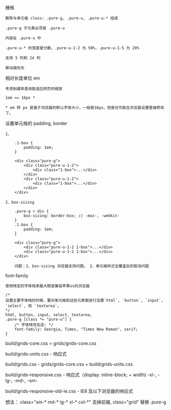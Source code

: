 栅格	

	删除与单元格 class: .pure-g, .pure-u, .pure-u-* 组成

	.pure-g 子元素必须是 .pure-u

	内容在 .pure-u 中

	.pure-u-* 的宽度是分数，.pure-u-1-2 为 50%，.pure-u-1-5 为 20%

	支持 5 列和 24 列

	移动端优先

相对长度单位 em
	
	考虑到媒体查询能适应网页的缩放

	1em == 16px *

	* em 转 px 是基于浏览器的默认字体大小，一般是16px，但是也可能在浏览器设置里被修改了。

设置单元格的 padding, border

	1、
	
		.1-box {
			padding: 1em;
		}
		
		<div class="pure-g">
			<div class="pure-u-1-2">
				<div class="1-box">...</div>
			</div>
			<div class="pure-u-1-2">
				<div class="1-box">...</div>
			</div>
		</div>

	2、box-sizing

		.pure-g > div {
			box-sizing: border-box;	// -moz-, -webkit-
		}
		.1-box {
			padding: 1em;
		}

		<div class="pure-g">
			<div class="pure-u-1-2 1-box">...</div>
			<div class="pure-u-1-2 1-box">...</div>
		</div>

		问题：1、box-sizing 浏览器支持问题。 2、单元格样式全覆盖后的取消问题

font-family
	
	使用特定的字体栈来最大限度兼容苹果os的浏览器

	/*
	设置主要字体栈的时候，要对单元格和这些元素都进行设置`html`, `button`, `input`, `select`, 和 `textarea`。
	*/
	html, button, input, select, textarea,
	.pure-g [class *= "pure-u"] {
	    /* 字体栈写在这: */
	    font-family: Georgia, Times, "Times New Roman", serif;
	}


build/grids-core.css = grids/grids-core.css

build/grids-units.css - 响应式

build/grids.css - grids/grids-core.css + build/grids-units.css

build/grids-responsive.css - 响应式（display: inline-block; + width) -xl-, -lg-, -md-, -sm-

build/grids-responsive-old-ie.css - IE8 及以下浏览器的响应式


想法： class="sm-* md-* lg-* xl-* col-*" 去掉前缀, class="grid" 替换 .pure-g